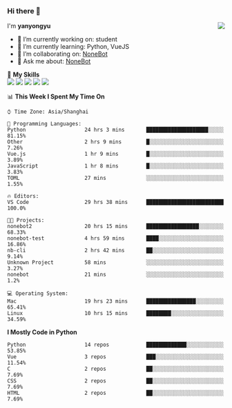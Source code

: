 ### Hi there 👋

<a href="#">
  <img align="right" src="https://github-readme-stats.vercel.app/api?username=yanyongyu&count_private=true&show_icons=true" />
</a>

I'm **yanyongyu**

- 🔭 I’m currently working on: student
- 🌱 I’m currently learning: Python, VueJS
- 👯 I’m collaborating on: [NoneBot](https://github.com/nonebot)
- 💬 Ask me about: [NoneBot](https://github.com/nonebot)

🌟 **My Skills**  
![](https://img.shields.io/badge/-Python-3e74a2?style=flat-square&logo=Python&logoColor=fff)
![](https://img.shields.io/badge/-Vue-4fc08d?style=flat-square&logo=Vue.js&logoColor=fff)
![](https://img.shields.io/badge/-Node.js-339933?style=flat-square&logo=Node.js&logoColor=fff)
![](https://img.shields.io/badge/-Docker-2496ED?style=flat-square&logo=Docker&logoColor=fff)
![](https://img.shields.io/badge/-Linux-000000?style=flat-square&logo=Linux&logoColor=fff)

<!--START_SECTION:waka-->
📊 **This Week I Spent My Time On** 

```text
⌚︎ Time Zone: Asia/Shanghai

💬 Programming Languages: 
Python                   24 hrs 3 mins       ████████████████████░░░░░   81.15% 
Other                    2 hrs 9 mins        █░░░░░░░░░░░░░░░░░░░░░░░░   7.26% 
Vue.js                   1 hr 9 mins         █░░░░░░░░░░░░░░░░░░░░░░░░   3.89% 
JavaScript               1 hr 8 mins         █░░░░░░░░░░░░░░░░░░░░░░░░   3.83% 
TOML                     27 mins             ░░░░░░░░░░░░░░░░░░░░░░░░░   1.55%

🔥 Editors: 
VS Code                  29 hrs 38 mins      █████████████████████████   100.0%

🐱‍💻 Projects: 
nonebot2                 20 hrs 15 mins      █████████████████░░░░░░░░   68.33% 
nonebot-test             4 hrs 59 mins       ████░░░░░░░░░░░░░░░░░░░░░   16.86% 
nb-cli                   2 hrs 42 mins       ██░░░░░░░░░░░░░░░░░░░░░░░   9.14% 
Unknown Project          58 mins             ░░░░░░░░░░░░░░░░░░░░░░░░░   3.27% 
nonebot                  21 mins             ░░░░░░░░░░░░░░░░░░░░░░░░░   1.2%

💻 Operating System: 
Mac                      19 hrs 23 mins      ████████████████░░░░░░░░░   65.41% 
Linux                    10 hrs 15 mins      ████████░░░░░░░░░░░░░░░░░   34.59%

```

**I Mostly Code in Python** 

```text
Python                   14 repos            █████████████░░░░░░░░░░░░   53.85% 
Vue                      3 repos             ███░░░░░░░░░░░░░░░░░░░░░░   11.54% 
C                        2 repos             ██░░░░░░░░░░░░░░░░░░░░░░░   7.69% 
CSS                      2 repos             ██░░░░░░░░░░░░░░░░░░░░░░░   7.69% 
HTML                     2 repos             ██░░░░░░░░░░░░░░░░░░░░░░░   7.69%

```



<!--END_SECTION:waka-->
